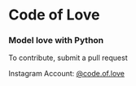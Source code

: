 # Code of Love
### Model love with Python

To contribute, submit a pull request

Instagram Account: [@code.of.love](https://www.instagram.com/code.of.love/)
